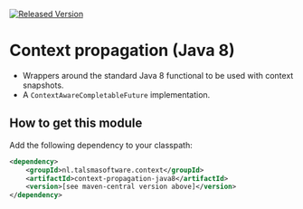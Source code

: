 [![Released Version][maven-img]][maven] 

# Context propagation (Java 8)

- Wrappers around the standard Java 8 functional to be used with context snapshots.
- A `ContextAwareCompletableFuture` implementation.

## How to get this module

Add the following dependency to your classpath:
```xml
<dependency>
    <groupId>nl.talsmasoftware.context</groupId>
    <artifactId>context-propagation-java8</artifactId>
    <version>[see maven-central version above]</version>
</dependency>
```


  [maven-img]: https://img.shields.io/maven-central/v/nl.talsmasoftware.context/context-propagation-java8.svg
  [maven]: http://search.maven.org/#search%7Cga%7C1%7Cg%3A%22nl.talsmasoftware.context%22%20AND%20a%3A%22context-propagation-java8%22
